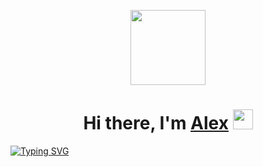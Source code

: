 <p align="center" ><img src="https://i.postimg.cc/prj0Gzpw/image-1.png" alt="" width="120" height="120" /></p>
<h1 align="center">Hi there, I'm <a href="https://antalkon.ru/" target="_blank">Alex</a> 
<img src="https://github.com/blackcater/blackcater/raw/main/images/Hi.gif" height="32"/></h1>
<a href="https://git.io/typing-svg"><img src="https://readme-typing-svg.herokuapp.com?font=Fira+Code&weight=200&size=17&pause=1000&random=false&width=435&lines=I+am+a+computer+science+student+from+Russia" alt="Typing SVG" /></a>

